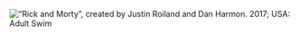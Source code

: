 <img 
  src="https://bespoyasov.ru/github/pickle-rick.jpg?v1.1" 
  alt="“Rick and Morty”, created by Justin Roiland and Dan Harmon. 2017; USA: Adult Swim" 
  title="“Rick and Morty”, created by Justin Roiland and Dan Harmon. 2017; USA: Adult Swim" />
